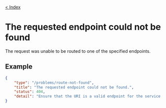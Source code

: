 [< Index](/problems)

# The requested endpoint could not be found

The request was unable to be routed to one of the specified endpoints.

## Example

```json
{
    "type": "/problems/route-not-found",
    "title": "The requested endpoint could not be found.",
    "status": 404,
    "detail": "Ensure that the URI is a valid endpoint for the service."
}
```
